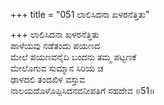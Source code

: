 +++
title = "051 ಲಾಲಿಸಿದನಾ ಖಳರನೆತ್ತಿತು"

+++
ಲಾಲಿಸಿದನಾ ಖಳರನೆತ್ತಿತು  
ಪಾಳೆಯವು ನಡೆತಂದು ಪಯಣದ  
ಮೇಲೆ ಪಯಣವನೈದಿ ಬಂದನು ತಮ್ಮ ಪಟ್ಟಣಕೆ  
ಮೇಲೊಗುವ ಸುಮ್ಮಾನ ಸಿರಿಯ ಚ  
ಢಾಳದಲಿ ತಂದಖಿಳ ವಸ್ತುವ  
ನಾಲಯದೊಳೊಪ್ಪಿಸಿದನವನೀಪತಿಗೆ ಸಹದೇವ    ॥51॥